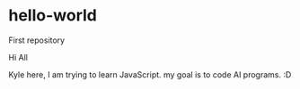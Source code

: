 # hello-world
First repository

Hi All

Kyle here, I am trying to learn JavaScript.
my goal is to code AI programs. :D
